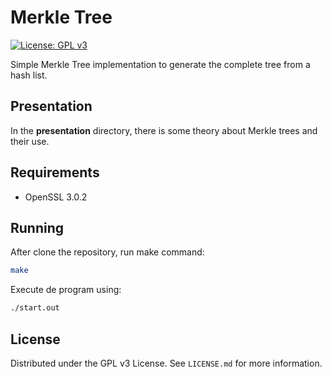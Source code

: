 # Merkle Tree
[![License: GPL v3](https://img.shields.io/badge/License-GPLv3-blue.svg)](https://www.gnu.org/licenses/gpl-3.0)

Simple Merkle Tree implementation to generate the complete tree from a hash list.

## Presentation
In the **presentation** directory, there is some theory about Merkle trees and their use.

## Requirements
   - OpenSSL 3.0.2

## Running

After clone the repository, run make command:
```bash
make
```

Execute de program using:
```bash
./start.out
```

## License
Distributed under the GPL v3 License. See `LICENSE.md` for more information.